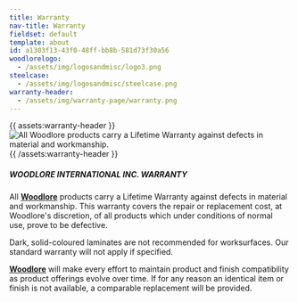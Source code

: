```yaml
---
title: Warranty
nav-title: Warranty
fieldset: default
template: about
id: a1303f13-43f0-48ff-bb8b-581d73f30a56
woodlorelogo:
  - /assets/img/logosandmisc/logo3.png
steelcase:
  - /assets/img/logosandmisc/steelcase.png
warranty-header:
  - /assets/img/warranty-page/warranty.png
---
```

<div class="block">
    <div class="row">
        {{ assets:warranty-header }}
            <div class="col">
                <img src="{{ glide:url q="75" fm="jpg" }}" class="large-image" alt="All Woodlore products carry a Lifetime Warranty against defects in material and workmanship.">
            </div>
        {{ /assets:warranty-header }}
    </div>
</div>
<div class="block">
    <h5 class="orange bold">WOODLORE INTERNATIONAL INC. WARRANTY</h5>
    <p>All <a href="/about/about-us"><strong class="dgreen">Woodlore</strong></a> products carry a Lifetime Warranty against defects in material and workmanship. This warranty covers the repair or replacement cost, at Woodlore's discretion, of all products which under conditions of normal use, prove to be defective.</p>
    <p>Dark, solid-coloured laminates are not recommended for worksurfaces. Our standard warranty will not apply if specified.</p>
    <p><a href="/about/about-us"><strong class="dgreen">Woodlore</strong></a> will make every effort to maintain product and finish compatibility as product offerings evolve over time. If for any reason an identical item or finish is not available, a comparable replacement will be provided.</p>
</div>
